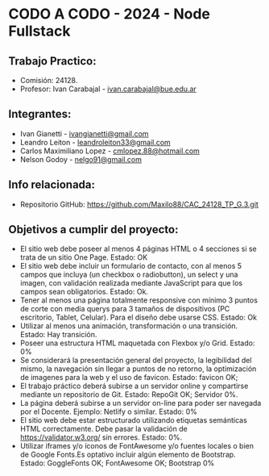 # CODO A CODO - 2024 - Node Fullstack
## Trabajo Practico:

- Comisión: 24128.
- Profesor: Ivan Carabajal - ivan.carabajal@bue.edu.ar

## Integrantes:

- Ivan Gianetti - ivangianetti@gmail.com
- Leandro Leiton - leandroleiton33@gmail.com
- Carlos Maximiliano Lopez - cmlopez.88@hotmail.com
- Nelson Godoy - nelgo91@gmail.com

## Info relacionada:

- Repositorio GitHub: https://github.com/Maxilo88/CAC_24128_TP_G.3.git


## Objetivos a cumplir del proyecto:

- El sitio web debe poseer al menos 4 páginas HTML o 4 secciones si se trata de un sitio One Page. Estado: OK    
- El sitio web debe incluir un formulario de contacto, con al menos 5 campos que incluya (un checkbox o radiobutton), un select y una imagen, con validación realizada mediante JavaScript para que los campos sean obligatorios. Estado: Ok.
- Tener al menos una página totalmente responsive con mínimo 3 puntos de corte con media querys para 3 tamaños de dispositivos (PC escritorio, Tablet, Celular). Para el diseño debe usarse CSS. Estado: Ok
- Utilizar al menos una animación, transformación o una transición. Estado: Hay transición.
- Poseer una estructura HTML maquetada con Flexbox y/o Grid. Estado: 0%
- Se considerará la presentación general del proyecto, la legibilidad del mismo, la navegación sin llegar a puntos de no retorno, la optimización de imagenes para la web y el uso de favicon. Estado: favicon OK; 
- El trabajo práctico deberá subirse a un servidor online y compartirse mediante un repositorio de Git. Estado: RepoGit OK; Servidor 0%.
- La página deberá subirse a un servidor on-line para poder ser navegada por el Docente. Ejemplo: Netlify o similar. Estado: 0%
- El sitio web debe estar estructurado utilizando etiquetas semánticas HTML correctamente. Debe pasar la validación de https://validator.w3.org/ sin errores. Estado: 0%.
- Utilizar iframes y/o íconos de FontAwesome y/o fuentes locales o bien de Google Fonts.Es optativo incluir algún elemento de Bootstrap. Estado: GoggleFonts OK; FontAwesome OK; Bootstrap 0%





